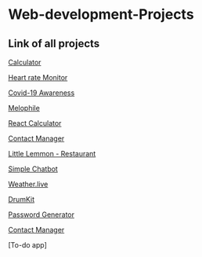 # Web-development-Projects
## Link of all projects

[Calculator](https://github.com/prashantjagtap2909/Calculator)

[Heart rate Monitor](https://github.com/prashantjagtap2909/Heart-Rate-Monitor/blob/main/README.md)

[Covid-19 Awareness](https://github.com/prashantjagtap2909/Covid-19-awareness/blob/main/README.md)

[Melophile](https://github.com/prashantjagtap2909/Melophile/tree/main)

[React Calculator](https://github.com/prashantjagtap2909/Simple-React-Calculator)

[Contact Manager](https://github.com/prashantjagtap2909/Contact-Manager)

[Little Lemmon - Restaurant](https://github.com/prashantjagtap2909/Little-Lemon)

[Simple Chatbot](https://github.com/prashantjagtap2909/ChatBot)

[Weather.live]()

[DrumKit](https://github.com/prashantjagtap2909/DrumKit)

[Password Generator](https://github.com/prashantjagtap2909/Password-Generator)

[Contact Manager](https://github.com/prashantjagtap2909/Password-Generator)

[To-do app]
